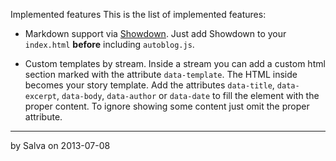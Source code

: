 Implemented features
This is the list of implemented features:

 * Markdown support via [Showdown](https://github.com/coreyti/showdown).
 Just add Showdown to your `index.html` **before** including `autoblog.js`.

 * Custom templates by stream.
 Inside a stream you can add a custom html section marked with the attribute
 `data-template`. The HTML inside becomes your story template. Add the
 attributes `data-title`, `data-excerpt`, `data-body`, `data-author` or
 `data-date` to fill the element with the proper content. To ignore
 showing some content just omit the proper attribute.

---
by Salva
on 2013-07-08
